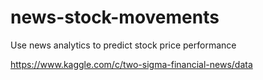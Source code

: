 # news-stock-movements
Use news analytics to predict stock price performance

https://www.kaggle.com/c/two-sigma-financial-news/data
